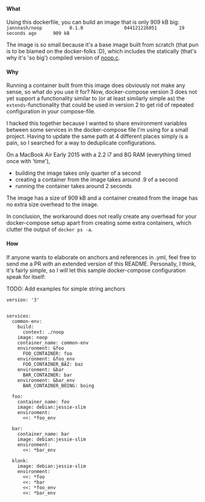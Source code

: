 #### What

Using this dockerfile, you can build an image that is only 909 kB big:  
```jannnash/noop          0.1.0               044121226051        19 seconds ago      909 kB```

The image is so small because it's a base image built from scratch (that pun is to be blamed on the docker-folks :D), which includes the statically (that's why it's 'so big') compiled version of [noop.c](https://github.com/JanNash/docker-noop/blob/master/noop.c). 

#### Why

Running a container built from this image does obviously not make any sense, so what do you use it for? Now, docker-compose version 3 does not yet support a functionality similar to (or at least similarly simple as) the ```extends```-functionality that could be used in version 2 to get rid of repeated configuration in your compose-file.

I hacked this together because I wanted to share environment variables between some services in the docker-compose file I'm using for a small project. Having to update the same path at 4 different places simply is a pain, so I searched for a way to deduplicate configurations.

On a MacBook Air Early 2015 with a 2.2 i7 and 8G RAM (everything timed once with 'time'),
- building the image takes only quarter of a second
- creating a container from the image takes around .9 of a second
- running the container takes around 2 seconds

The image has a size of 909 kB and a container created from the image has no extra size overhead to the image.

In conclusion, the workaround does not really create any overhead for your docker-compose setup apart from creating some extra containers, which clutter the output of ```docker ps -a```. 

#### How

If anyone wants to elaborate on anchors and references in .yml, feel free to send me a PR with an extended version of this README. Personally, I think, it's fairly simple, so I will let this sample docker-compose configuration speak for itself:

TODO: Add examples for simple string anchors

```
version: '3'


services:
  common-env:
    build:
      context: ./noop
    image: noop
    container_name: common-env
    environment: &foo
      FOO_CONTAINER: foo
    environment: &foo_env
      FOO_CONTAINER_BAZ: baz
    environment: &bar
      BAR_CONTAINER: bar
    environment: &bar_env
      BAR_CONTAINER_BOING: boing

  foo: 
    container_name: foo
    image: debian:jessie-slim
    environment: 
      <<: *foo_env

  bar: 
    container_name: bar
    image: debian:jessie-slim
    environment:
      <<: *bar_env

  klonk:
    image: debian:jessie-slim
    environment:
      <<: *foo
      <<: *bar
      <<: *foo_env
      <<: *bar_env
```
